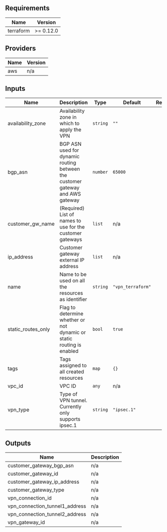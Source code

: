 ## Requirements

| Name | Version |
|------|---------|
| terraform | >= 0.12.0 |

## Providers

| Name | Version |
|------|---------|
| aws | n/a |

## Inputs

| Name | Description | Type | Default | Required |
|------|-------------|------|---------|:--------:|
| availability\_zone | Availability zone in which to apply the VPN | `string` | `""` | no |
| bgp\_asn | BGP ASN used for dynamic routing between the customer gateway and AWS gateway | `number` | `65000` | no |
| customer\_gw\_name | (Required) List of names to use for the customer gateways | `list` | n/a | yes |
| ip\_address | Customer gateway external IP address | `list` | n/a | yes |
| name | Name to be used on all the resources as identifier | `string` | `"vpn_terraform"` | no |
| static\_routes\_only | Flag to determine whether or not dynamic or static routing is enabled | `bool` | `true` | no |
| tags | Tags assigned to all created resources | `map` | `{}` | no |
| vpc\_id | VPC ID | `any` | n/a | yes |
| vpn\_type | Type of VPN tunnel. Currently only supports ipsec.1 | `string` | `"ipsec.1"` | no |

## Outputs

| Name | Description |
|------|-------------|
| customer\_gateway\_bgp\_asn | n/a |
| customer\_gateway\_id | n/a |
| customer\_gateway\_ip\_address | n/a |
| customer\_gateway\_type | n/a |
| vpn\_connection\_id | n/a |
| vpn\_connection\_tunnel1\_address | n/a |
| vpn\_connection\_tunnel2\_address | n/a |
| vpn\_gateway\_id | n/a |
